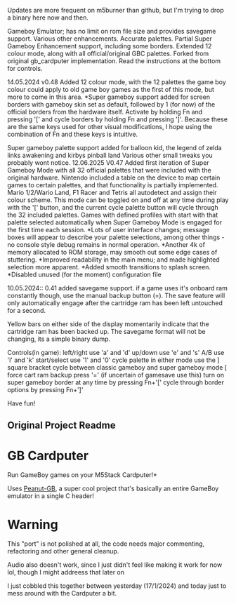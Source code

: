 Updates are more frequent on m5burner than github, but I'm trying to drop a binary here now and then.

Gameboy Emulator; has no limit on rom file size and provides savegame support. Various other enhancements. Accurate palettes. Partial Super Gameboy Enhancement support, including some borders. Extended 12 colour mode, along with all official/original GBC palettes. Forked from original gb_cardputer implementation. Read the instructions at the bottom for controls.

14.05.2024 v0.48 Added 12 colour mode, with the 12 palettes the game boy colour could apply to old game boy games as the first of this mode, but more to come in this area.
*Super gameboy support added for screen borders with gameboy skin set as default, followed by 1 (for now) of the official borders from the hardware itself. Activate by holding Fn and pressing '[' and cycle borders by holding Fn and pressing ']'. Because these are the same keys used for other visual modifications, I hope using the combination of Fn and these keys is intuitive.

Super gameboy palette support added for balloon kid, the legend of zelda links awakening and kirbys pinball land
Various other small tweaks you probably wont notice.
12.06.2025 V0.47 Added first iteration of Super Gameboy Mode with all 32 official palettes that were included with the original hardware. Nintendo included a table on the device to map certain games to certain palettes, and that functionality is partially implemented. Mario 1/2/Wario Land, F1 Racer and Tetris all autodetect and assign their colour scheme. This mode can be toggled on and off at any time during play with the '[' button, and the current cycle palette button will cycle through the 32 included palettes. Games with defined profiles with start with that palette selected automatically when Super Gameboy Mode is engaged for the first time each session.
*Lots of user interface changes; message boxes will appear to describe your palette selections, among other things - no console style debug remains in normal operation.
*Another 4k of memory allocated to ROM storage, may smooth out some edge cases of stuttering.
*Improved readability in the main menu; and made highlighted selection more apparent.
*Added smooth transitions to splash screen.
*Disabled unused (for the moment) configuration file

10.05.2024:: 0.41 added savegame support. if a game uses it's onboard ram constantly though, use the manual backup button (=). The save feature will only automatically engage after the cartridge ram has been left untouched for a second.

Yellow bars on either side of the display momentarily indicate that the cartridge ram has been backed up. The savegame format will not be changing, its a simple binary dump.

Controls(in game):
left/right use 'a' and 'd'
up/down use 'e' and 's'
A/B use 'l' and 'k'
start/select use '1' and '0'
cycle palette in either mode use the ] square bracket
cycle between classic gameboy and super gameboy mode [
force cart ram backup press '=' (if uncertain of gamesave use this)
turn on super gameboy border at any time by pressing Fn+'['
cycle through border options by pressing Fn+']'

Have fun!


## Original Project Readme ##

# GB Cardputer
Run GameBoy games on your M5Stack Cardputer!*

Uses [Peanut-GB](https://github.com/deltabeard/Peanut-GB), a super cool project that's basically an entire GameBoy emulator in a single C header!

# Warning
This "port" is not polished at all, the code needs major commenting, refactoring and other general cleanup.

Audio also doesn't work, since I just didn't feel like making it work for now lol, though I might addreess that later on

I just cobbled this together between yesterday (17/1/2024) and today just to mess around with the Cardputer a bit.
